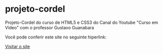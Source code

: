 # projeto-cordel
Projeto-Cordel do curso de HTML5 e CSS3 do Canal do Youtube "Curso em Vídeo" com o professor Gustavo Guanabara

Você pode conferir este site no seguinte hiperlink:

<a href="https://halluz.github.io/projeto-cordel/" target="_blank">Visitar o site</a>
